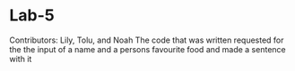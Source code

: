 # Lab-5
Contributors: Lily, Tolu, and Noah
The code that was written requested for the the input of a name and a persons favourite food and made a sentence with it
